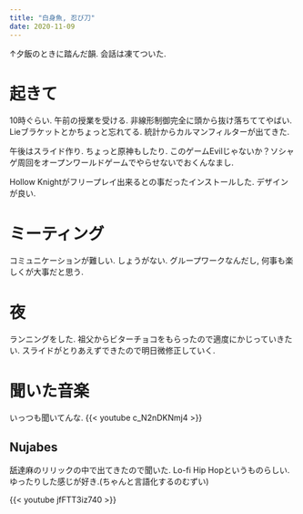 ```yaml
---
title: "白身魚, 忍び刀"
date: 2020-11-09
---
```


↑夕飯のときに踏んだ韻. 会話は凍てついた.
# 起きて
10時ぐらい. 午前の授業を受ける. 非線形制御完全に頭から抜け落ちててやばい. Lieブラケットとかちょっと忘れてる. 統計からカルマンフィルターが出てきた.

午後はスライド作り. ちょっと原神もしたり. このゲームEvilじゃないか？ソシャゲ周回をオープンワールドゲームでやらせないでおくんなまし.

Hollow Knightがフリープレイ出来るとの事だったインストールした. デザインが良い.
# ミーティング
コミュニケーションが難しい. しょうがない. グループワークなんだし, 何事も楽しくが大事だと思う.

# 夜
ランニングをした. 祖父からビターチョコをもらったので適度にかじっていきたい. スライドがとりあえずできたので明日微修正していく.
# 聞いた音楽
いっつも聞いてんな.
{{< youtube c_N2nDKNmj4 >}}

## Nujabes
舐達麻のリリックの中で出てきたので聞いた. Lo-fi Hip Hopというものらしい. ゆったりした感じが好き.(ちゃんと言語化するのむずい)

{{< youtube jfFTT3iz740 >}}